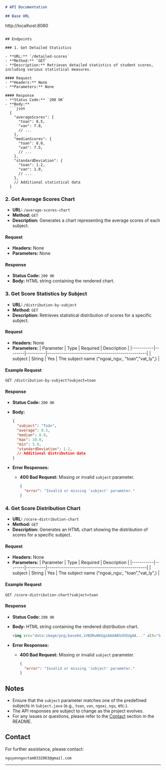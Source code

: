 ```markdown
# API Documentation

## Base URL
```
http://localhost:8080
```

## Endpoints

### 1. Get Detailed Statistics

- **URL:** `/detailed-scores`
- **Method:** `GET`
- **Description:** Retrieves detailed statistics of student scores, including various statistical measures.

#### Request
- **Headers:** None
- **Parameters:** None

#### Response
- **Status Code:** `200 OK`
- **Body:**
  ```json
  {
    "averageScores": {
      "toan": 8.5,
      "van": 7.8,
      // ...
    },
    "medianScores": {
      "toan": 8.0,
      "van": 7.5,
      // ...
    },
    "standardDeviation": {
      "toan": 1.2,
      "van": 1.0,
      // ...
    },
    // Additional statistical data
  }
  ```

### 2. Get Average Scores Chart

- **URL:** `/average-scores-chart`
- **Method:** `GET`
- **Description:** Generates a chart representing the average scores of each subject.

#### Request
- **Headers:** None
- **Parameters:** None

#### Response
- **Status Code:** `200 OK`
- **Body:** HTML string containing the rendered chart.

### 3. Get Score Statistics by Subject

- **URL:** `/distribution-by-subject`
- **Method:** `GET`
- **Description:** Retrieves statistical distribution of scores for a specific subject.

#### Request
- **Headers:** None
- **Parameters:**
  | Parameter | Type   | Required | Description                                        |
  |-----------|--------|----------|--------------------------------------------------|
  | subject   | String | Yes      | The subject name ("ngoai_ngu:, "toan","vat_ly",) |

#### Example Request
```
GET /distribution-by-subject?subject=toan
```

#### Response
- **Status Code:** `200 OK`
- **Body:**
  ```json
  {
    "subject": "Toán",
    "average": 8.5,
    "median": 8.0,
    "max": 10.0,
    "min": 5.0,
    "standardDeviation": 1.2,
    // Additional distribution data
  }
  ```

- **Error Responses:**
  - **400 Bad Request:** Missing or invalid `subject` parameter.
    ```json
    {
      "error": "Invalid or missing 'subject' parameter."
    }
    ```

### 4. Get Score Distribution Chart

- **URL:** `/score-distribution-chart`
- **Method:** `GET`
- **Description:** Generates an HTML chart showing the distribution of scores for a specific subject.

#### Request
- **Headers:** None
- **Parameters:**
| Parameter | Type   | Required | Description                                        |
  |-----------|--------|----------|--------------------------------------------------|
  | subject   | String | Yes      | The subject name ("ngoai_ngu:, "toan","vat_ly",) |

#### Example Request
```
GET /score-distribution-chart?subject=toan
```

#### Response
- **Status Code:** `200 OK`
- **Body:** HTML string containing the rendered distribution chart.
  ```html
  <img src="data:image/png;base64,iVBORw0KGgoAAAANSUhEUgAA..." alt="Score Distribution Chart for Toán">
  ```

- **Error Responses:**
  - **400 Bad Request:** Missing or invalid `subject` parameter.
    ```json
    {
      "error": "Invalid or missing 'subject' parameter."
    }
    ```
## Notes

- Ensure that the `subject` parameter matches one of the predefined subjects in `Subject.java` (e.g., `toan`, `van`, `ngoai_ngu`, etc.).
- The API responses are subject to change as the project evolves.
- For any issues or questions, please refer to the [Contact](#contact) section in the README.

## Contact

For further assistance, please contact:
```
nguyenngoctam0332003@gmail.com
```

---
```